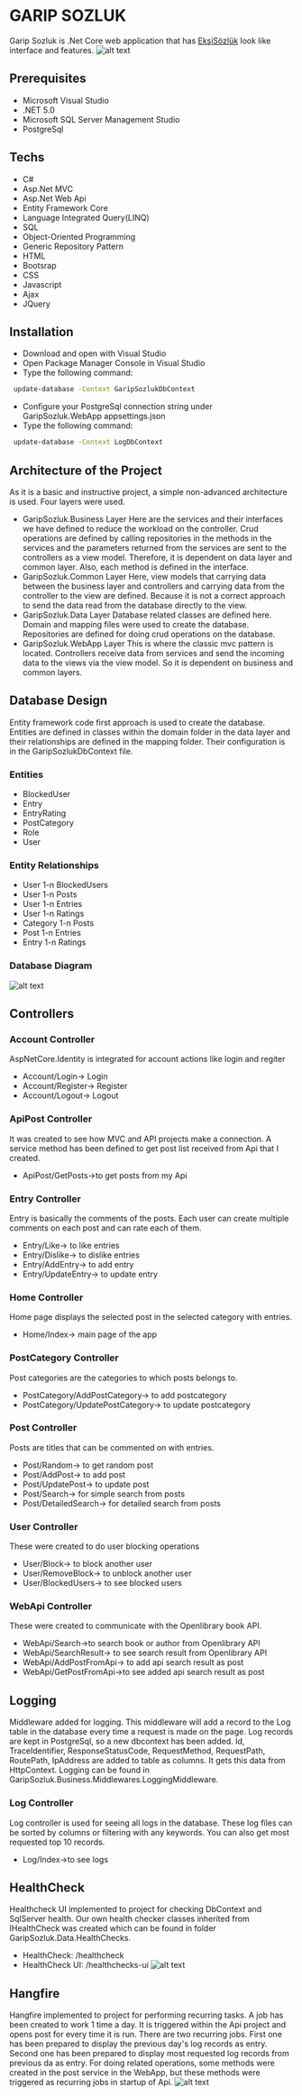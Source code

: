# GARIP SOZLUK
Garip Sozluk is .Net Core web application that has [EkşiSözlük](https://www.eksisozluk.com) look like interface and features.
![alt text](https://i.imgur.com/XOeR7WQ.png)
## Prerequisites
  - Microsoft Visual Studio
  - .NET 5.0
  - Microsoft SQL Server Management Studio
  - PostgreSql
## Techs
  - C#
  - Asp.Net MVC
  - Asp.Net Web Api
  - Entity Framework Core
  - Language Integrated Query(LINQ)
  - SQL
  - Object-Oriented Programming
  - Generic Repository Pattern
  - HTML
  - Bootsrap
  - CSS
  - Javascript
  - Ajax
  - JQuery

## Installation
  - Download and open with Visual Studio
  - Open Package Manager Console in Visual Studio
  - Type the following command:
```sh
 update-database -Context GaripSozlukDbContext
```
  - Configure your PostgreSql connection string under GaripSozluk.WebApp appsettings.json
  - Type the following command:
```sh
 update-database -Context LogDbContext
```
## Architecture of the Project
As it is a basic and instructive project, a simple non-advanced architecture is used. Four layers were used.
- GaripSozluk.Business Layer
Here are the services and their interfaces we have defined to reduce the workload on the controller. Crud operations are defined by calling repositories in the methods in the services and the parameters returned from the services are sent to the controllers as a view model. Therefore, it is dependent on data layer and common layer. Also, each method is defined in the interface.
- GaripSozluk.Common Layer
Here, view models that carrying data between the business layer and controllers and carrying data from the controller to the view are defined. Because it is not a correct approach to send the data read from the database directly to the view.
- GaripSozluk.Data Layer
Database related classes are defined here. Domain and mapping files were used to create the database. Repositories are defined for doing crud operations on the database.
- GaripSozluk.WebApp Layer
This is where the classic mvc pattern is located. Controllers receive data from services and send the incoming data to the views via the view model. So it is dependent on business and common layers.

## Database Design
Entity framework code first approach is used to create the database. Entities are defined in classes within the domain folder in the data layer and their relationships are defined in the mapping folder. Their configuration is in the GaripSozlukDbContext file.
### Entities
- BlockedUser
- Entry
- EntryRating
- PostCategory
- Role
- User
### Entity Relationships
- User 1-n BlockedUsers
- User 1-n Posts
- User 1-n Entries
- User 1-n Ratings
- Category 1-n Posts
- Post 1-n Entries
- Entry 1-n Ratings
### Database Diagram
![alt text](https://i.imgur.com/WBLL246.png)

## Controllers
### Account Controller
AspNetCore.Identity is integrated for account actions like login and regiter
- Account/Login-> Login 
- Account/Register-> Register
- Account/Logout-> Logout
### ApiPost Controller
It was created to see how MVC and API projects make a connection. A service method has been defined to get post list received from Api that I created.
- ApiPost/GetPosts->to get posts from my Api
### Entry Controller
Entry is basically the comments of the posts. Each user can create multiple comments on each post and can rate each of them.
- Entry/Like-> to like entries
- Entry/Dislike-> to dislike entries
- Entry/AddEntry-> to add entry
- Entry/UpdateEntry-> to update entry

### Home Controller
Home page displays the selected post in the selected category with entries.
- Home/Index-> main page of the app

### PostCategory Controller
Post categories are the categories to which posts belongs to.
- PostCategory/AddPostCategory-> to add postcategory
- PostCategory/UpdatePostCategory-> to update postcategory

### Post Controller
Posts are titles that can be commented on with entries.
- Post/Random-> to get random post 
- Post/AddPost-> to add post
- Post/UpdatePost-> to update post
- Post/Search-> for simple search from posts
- Post/DetailedSearch-> for detailed search from posts 

### User Controller
These were created to do user blocking operations
- User/Block-> to block another user
- User/RemoveBlock-> to unblock another user
- User/BlockedUsers-> to see blocked users

### WebApi Controller
These were created to communicate with the Openlibrary book API.
- WebApi/Search->to search book or author from Openlibrary API
- WebApi/SearchResult-> to see search result from Openlibrary API
- WebApi/AddPostFromApi-> to add api search result as post
- WebApi/GetPostFromApi->to see added api search result as post

## Logging
Middleware added for logging. This middleware will add a record to the Log table in the database every time a request is made on the page. Log records are kept in PostgreSql, so a new dbcontext has been added. Id, TraceIdentifier, ResponseStatusCode, RequestMethod, RequestPath, RoutePath, IpAddress are added to table as columns. It gets this data from HttpContext. Logging can be found in GaripSozluk.Business.Middlewares.LoggingMiddleware. 
### Log Controller
Log controller is used for seeing all logs in the database. These log files can be sorted by columns or filtering with any keywords. You can also get most requested top 10 records.
- Log/Index->to see logs

## HealthCheck
Healthcheck UI implemented to project for checking DbContext and SqlServer health. Our own health checker classes inherited from IHealthCheck was created which can be found in folder GaripSozluk.Data.HealthChecks.
- HealthCheck: /healthcheck
- HealthCheck UI: /healthchecks-ui
![alt text](https://i.imgur.com/0MlXdZu.png)

## Hangfire
Hangfire implemented to project for performing recurring tasks. A job has been created to work 1 time a day. It is triggered within the Api project and opens post for every time it is run. There are two recurring jobs. First one has been prepared to display the previous day's log records as entry. Second one has been prepared to display most requested log records from previous da as entry. For doing related operations, some methods were created in the post service in the WebApp, but these methods were triggered as recurring jobs in startup of Api.
![alt text](https://i.imgur.com/aKddm8f.png)
